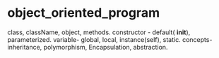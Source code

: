 # object_oriented_program
class, className, object, methods.
constructor - default( __init__), parameterized.
variable- global, local, instance(self), static.
concepts- inheritance, polymorphism, Encapsulation, abstraction.
